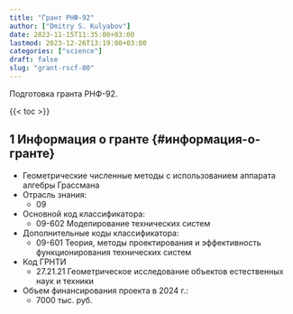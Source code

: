 ```yaml
---
title: "Грант РНФ-92"
author: ["Dmitry S. Kulyabov"]
date: 2023-11-15T11:35:00+03:00
lastmod: 2023-12-26T13:19:00+03:00
categories: ["science"]
draft: false
slug: "grant-rscf-80"
---
```


Подготовка гранта РНФ-92.

<!--more-->

{{< toc >}}


## <span class="section-num">1</span> Информация о гранте {#информация-о-гранте}

-   Геометрические численные методы с использованием аппарата алгебры Грассмана
-   Отрасль знания:
    -   09
-   Основной код классификатора:
    -   09-602 Моделирование технических систем
-   Дополнительные коды классификатора:
    -   09-601 Теория, методы проектирования и эффективность функционирования технических систем
-   Код ГРНТИ
    -   27.21.21 Геометрическое исследование объектов естественных наук и техники
-   Объем финансирования проекта в 2024 г.:
    -   7000 тыс. руб.
